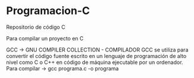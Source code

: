 # Programacion-C
Repositorio de código C

Para compilar un proyecto en C

GCC -> GNU COMPILER COLLECTION - COMPILADOR
  GCC se utiliza para convertir el código fuente escrito en un lenguaje de
  programación de alto nivel como C o C++ en código de máquina ejecutable por un ordenador.
  Para compilar
      -> gcc programa.c -o programa
